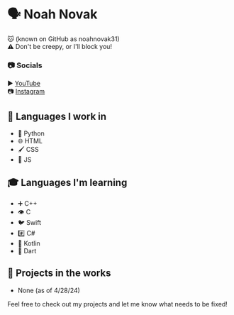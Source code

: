 # 🗣 Noah Novak   
🐱 (known on GitHub as noahnovak31)  
⚠ Don't be creepy, or I'll block you!  

### 📷 Socials  
▶ [YouTube](https://youtube.com/@noahnovak31)  
📷 [Instagram](https://instagram.com/noahrnovak)  

## 💬 Languages I work in  
- 🐍 Python  
- 🌐 HTML  
- 🖌 CSS  
- 📜 JS  

## 🎓 Languages I'm learning  
- ➕ C++  
- 👁 C  
- 🐦 Swift  
- #️⃣ C#  
- 🤖 Kotlin  
- 🎯 Dart  

## 💪 Projects in the works  
- None (as of 4/28/24)  

Feel free to check out my projects and let me know what needs to be fixed!  
